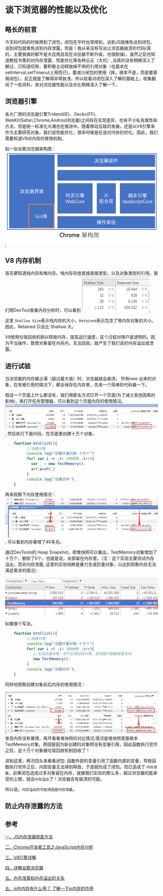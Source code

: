 

谈下浏览器的性能以及优化
================

## 略长的前言
今天码代码的时候用到了闭包，闭包在平时也常用到，谈到JS就难免谈到闭包，谈到闭包就难免谈到内存泄露。但是！我从来没有写出让浏览器崩溃的代码(真的，主要我做的都不是大应用且现在浏览器不断升级，也很耐操)，虽然之前也知道教程书里的对内存泄露、性能优化等各种云云（大坑）,当真的没有稍微深入了解过，只知道哎呀，要积极主动释放掉不用的引用对象（也基本在setInterval,setTimeout上用而已)，要减少闭包的使用（摔，根本不是，而是要善用闭包），反正就是了解得非常肤浅，所以趁着对闭包深入了解的基础上，收集翻阅了一些资料，来对浏览器性能以及优化稍微深入了解一下。

## 浏览器引擎
 各大厂商的浏览器引擎Tridend(IE)、Gecko(FF)、WebKit(Safari,Chrome,Andriod浏览器)之间存在实现差异，也有不少私有属性和方法，但是统一标准化大潮也在推进中。随着移动互联的发展，还是以V8引擎来作为主要研究对象。我们说性能优化，很多时候是在说对内存的优化。因此，我们需要知道V8对内存的使用机制。

 贴一张谷歌浏览器架构图：
<img  src="./image/performance/2.png">,

 ## V8 内存机制

首先要知道栈内存和堆内存。栈内存存放直接直接类型，以及对象类型的引用。我们用DevTool查看内存分析时，可以看到
<img  src="./image/performance/1.png">,

这里 `Shallow Size`表示栈内存的大小，`Retained`表示包含了堆内存对象的大小。因此，Retained 只会比 Shallow 大。

V8使用垃圾回收机制以释放内存，提高运行速度，这个过程对用户是透明的。因为不当操作，致使对象留在内存内，无法回收，就产生了我们说的内存溢出或泄露。


## 进行试验
当浏览器的内存被占满（超过最大值）时，浏览器就会崩溃。
所有new 出来的对象，在有被引用的情况下，都会保存在内存里，先来一个简单的代码看一下。

假设一个页面上什么都没有，我们用匿名方式打开一个页面(为了减少其他因素的影响)，再打开任务管理器，可以看到这个页面内存的使用情况。
<img  src="./image/performance/3.png">,
然后执行下面代码，在页面里创建十万个对象。
```js
    function btnClick(){
          //创建对象
          console.log("创建大量对象-十万个")
          for( var i =0 ;i< 100000 ;i++){
            var _ = new TestMemory();
            arr.push(_)
          }
          console.log("创建完毕");
    }

```

再来观察下内存使用情况：
<img  src="./image/performance/4.png">,
可以看到内存暴增了40多兆。

通过DevTools的 Heap Snapshot，即堆快照可以看出，TestMemory对象增加了十万个，删除了0个，也就是说，全部留在内存里。（注：这个实验主要测试内存溢出，而非内存泄露; 这里的实验纯粹是暴力生成巨量对象，以达到观察内存无法满足需求的情况）

<img  src="./image/performance/5.png">

如果换个写法，

```js
    function btnClick(){
          //创建对象
          console.log("创建大量对象-十万个")
          for( var i =0 ;i< 100000 ;i++){
             //生成巨量对象，但不引用这些对象，即创建对象都是匿名的
             new TestMemory();
          }
          console.log("创建完毕");
    }

```

同样地观察创建对象前后内存的使用情况：

<img  src="./image/performance/6.png">
发现内存没有暴增，再开看看堆快照的对比情况,情况是堆快照里面根本TestMemory对象。原因是因为新创建的对象明没有变量引用，因此函数执行完毕之后，这十万个对象被垃圾回收机制回收了！ 

讲到这里，再次回头来看看闭包: 函数外部的变量引用了函数内部的变量，导致函数执行完毕之后，内部变量无法得到释放，于是就形成了闭包。而已造成了 `内存泄露`，如果闭包造成过多对象留在内存，就像我们实验的那么多，超过浏览器的能承受的上限，就会`内存溢出`了！浏览器会有崩溃的可能。

所以说，`内存溢出的可能诱因是内存泄露`。

## 防止内存泄露的方法






## 参考

<a href="https://blog.csdn.net/taoerchun/article/details/51480949">一、JS内存泄漏排查方法

<a href="https://blog.csdn.net/bug_zero/article/details/54883083">二、Chrome开发者工具之JavaScript内存分析

<a href="https://blog.csdn.net/swimming_in_it_/article/details/78869549">三、V8引擎详解


<a href="http://www.cnblogs.com/wangjiming/p/6357306.html">四、详解谷歌浏览器

<a href="https://blog.csdn.net/ruiruihahaha/article/details/70270574">五、内存泄露和内存溢出的关系

<a href="http://www.php.cn/js-tutorial-408471.html">五、js中内存有什么用？ 了解一下js内存的作用</a>
